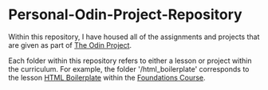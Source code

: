 # Personal-Odin-Project-Repository

Within this repository, I have housed all of the assignments and projects that are given as part of [The Odin Project](https://www.theodinproject.com/). 

Each folder within this repository refers to either a lesson or project within the curriculum. For example, the folder '/html_boilerplate' corresponds to the lesson [HTML Boilerplate](https://www.theodinproject.com/lessons/foundations-html-boilerplate) within the [Foundations Course](https://www.theodinproject.com/paths/foundations/courses/foundations).